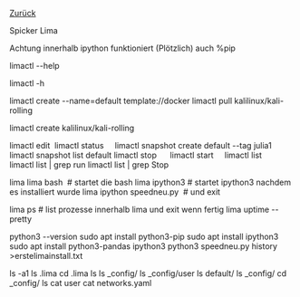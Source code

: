 [Zurück](index.md)

Spicker Lima


Achtung innerhalb ipython funktioniert (Plötzlich) auch %pip⁠


limactl --help  

limactl -h    

limactl create --name=default template://docker
limactl pull kalilinux/kali-rolling 

limactl create kalilinux/kali-rolling

limactl edit 
limactl status    
limactl snapshot create default --tag julia1
limactl snapshot list default
limactl stop     
limactl start    
limactl list            
limactl list | grep run
limactl list | grep Stop  


lima
lima bash  # startet die bash
lima ipython3 # startet ipython3 nachdem es installiert wurde
lima ipython speedneu.py  # und exit

lima ps # list prozesse innerhalb lima und exit wenn fertig
lima uptime --pretty  


python3 --version
sudo apt install python3-pip
sudo apt install ipython3
sudo apt install python3-pandas
ipython3
python3 speedneu.py
history >erstelimainstall.txt


ls -a1
ls .lima
cd .lima
ls
ls _config/
ls _config/user
ls default/
ls _config/
cd _config/
ls
cat user
cat networks.yaml




